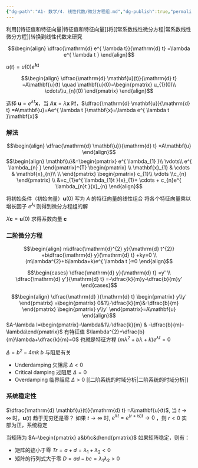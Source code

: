 ```yaml
---
{"dg-path":"A1- 数学/4. 线性代数/微分方程组.md","dg-publish":true,"permalink":"/A1- 数学/4. 线性代数/微分方程组/","dgPassFrontmatter":true,"noteIcon":"","created":"2024-08-09T21:14:30.221+08:00","updated":"2025-04-14T18:25:19.690+08:00"}
---
```




利用[[特征值和特征向量\|特征值和特征向量]]将[[常系数线性微分方程\|常系数线性微分方程]]转换到线性代数来研究

$$\begin{align}
\dfrac{\mathrm{d} e^{ \lambda t}}{\mathrm{d} t} =\lambda e^{ \lambda t } 
\end{align}$$

$u (t)=u (0) e^{ \boldsymbol{\lambda} \mathbf{t} }$

$$\begin{align}
\dfrac{\mathrm{d} \mathbf{u}(t)}{\mathrm{d} t} =A\mathbf{u}(t) \quad \mathbf{u}(0)=\begin{pmatrix}
u_{1}(0)\\ \cdots\\u_{n}(0)
\end{pmatrix}
\end{align}$$

选择 $\mathbf{u}=e^{ \lambda t }\mathbf{x}$，当 $A\mathbf{x}=\lambda \mathbf{x}$ 时，$\dfrac{\mathrm{d} \mathbf{u}}{\mathrm{d} t} =A\mathbf{u}=Ae^{ \lambda t }\mathbf{x}=\lambda e^{ \lambda t }\mathbf{x}$


### 解法
$$\begin{align}
\dfrac{\mathrm{d} \mathbf{u}}{\mathrm{d} t} =A\mathbf{u} 
\end{align}$$
$$\begin{align}
\mathbf{u}&=\begin{pmatrix}
e^{ \lambda_{1} }\\ \vdots\\ e^{ \lambda_{n} }
\end{pmatrix}^{T} \begin{pmatrix}
\\ \mathbf{x}_{1}  & \cdots & \mathbf{x}_{n}\\ \\
\end{pmatrix} \begin{pmatrix}
c_{1}\\ \vdots \\c_{n}
\end{pmatrix} \\
&=c_{1}e^{ \lambda_{1}t }{x}_{1}+ \cdots +  c_{n}e^{ \lambda_{n}t }{x}_{n}
\end{align}$$

将初始条件（初始向量）$\mathbf{u}(0)$ 写为 $A$ 的特征向量的线性组合
将各个特征向量乘以增长因子 $e^{ \lambda_{i} }$
则得到微分方程组的解

$X\mathbf{c}=\mathbf{u}(0)$ 求得系数向量 $\mathbf{c}$
### 二阶微分方程
$$\begin{align}
m\dfrac{\mathrm{d}^{2} y}{\mathrm{d} t^{2}} +b\dfrac{\mathrm{d} y}{\mathrm{d} t} +ky=0   \\
(m\lambda^{2}+b\lambda+k)e^{ \lambda t }=0
\end{align}$$

$$\begin{cases}
\dfrac{\mathrm{d} y}{\mathrm{d} t} =y' \\
\dfrac{\mathrm{d} y'}{\mathrm{d} t} =-\dfrac{k}{m}y-\dfrac{b}{m}y' 
\end{cases}$$

$$\begin{align}
\dfrac{\mathrm{d} }{\mathrm{d} t} \begin{pmatrix}
y\\y' 
\end{pmatrix} =\begin{pmatrix}
0&1\\-\dfrac{k}{m}&-\dfrac{b}{m} 
\end{pmatrix} \begin{pmatrix}
y\\y'
\end{pmatrix}=A\mathbf{u}
\end{align}$$
$A-\lambda I=\begin{pmatrix}-\lambda&1\\-\dfrac{k}{m} & -\dfrac{b}{m}-\lambda\end{pmatrix}$ 有特征值 $\lambda^{2}+\dfrac{b}{m}\lambda+\dfrac{k}{m}=0$
也就是特征方程 $(m\lambda^{2}+b\lambda+k)e^{ \lambda t }=0$

$\Delta=b^{2}-4mk$
$b$ 与阻尼有关
- Underdamping   欠阻尼  $\Delta<0$
- Critical damping  过阻尼 $\Delta=0$
- Overdamping   临界阻尼  $\Delta>0$
[[二阶系统的时域分析\|二阶系统的时域分析]]

### 系统稳定性
$\dfrac{\mathrm{d} \mathbf{u}(t)}{\mathrm{d} t} =A\mathbf{u}(t)$, 当 $t \to \infty$ 时，$\mathbf{u}(t)$ 趋于无穷还是零？
如果 $t \to \infty$ 时, $e^{ \lambda t }=e^{ (r+is)t }\to0$ ，则 $r<0$ 实部为正，系统稳定

当矩阵为 $A=\begin{pmatrix} a&b\\c&d\end{pmatrix}$ 如果矩阵稳定，则有：
- 矩阵的迹小于零    $Tr=a+d=\lambda_{1}+\lambda_{2}<0$
- 矩阵的行列式大于零 $D=ad-bc=\lambda_{1}\lambda_{2}>0$

